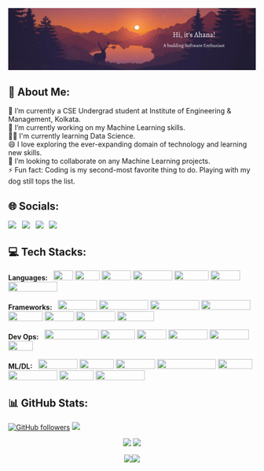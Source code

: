 <img width="1000px" src="https://github.com/ahana-mukherjee/ahana-mukherjee/blob/main/banner.png" />

## 💬 About Me:

🔭 I’m currently a CSE Undergrad student at Institute of Engineering & Management, Kolkata.<br>
🌱 I’m currently working on my Machine Learning skills.<br>
👩‍💻 I'm currently learning Data Science.<br>
😄 I love exploring the ever-expanding domain of technology and learning new skills.<br>
👯 I’m looking to collaborate on any Machine Learning projects.<br>
⚡ Fun fact: Coding is my second-most favorite thing to do. Playing with my dog still tops the list. 


## 🌐 Socials:

[<img width="100px" src="https://img.shields.io/badge/linkedin-%230077B5.svg?&style=for-the-badge&logo=linkedin&logoColor=white" />](https://www.linkedin.com/in/ahana-mukherjee-0552/) &nbsp;
[<img width="93px" src="https://img.shields.io/badge/twitter-%231DA1F2.svg?&style=for-the-badge&logo=twitter&logoColor=white" />](https://twitter.com/AhanaMukherjee_) &nbsp;
[<img width="113px" src="https://img.shields.io/badge/Instagram-%23E4405F.svg?style=for-the-badge&logo=Instagram&logoColor=white" />](https://www.instagram.com/_ahanamukherjee_/?next=%2F) &nbsp;
[<img width="80px" src="https://img.shields.io/badge/gmail-%23D14836.svg?&style=for-the-badge&logo=gmail&logoColor=white" />](mailto:ahana.mukherjee1a@gmail.com?subject=Hello%20Ahana,%20From%20Github)

## 💻 Tech Stacks:

 **Languages:** &nbsp;  <img width="40px" height="20px" src="https://img.shields.io/badge/c-%2300599C.svg?style=for-the-badge&logo=c&logoColor=white" />
<img width="50px" height="20px" src="https://img.shields.io/badge/c++-%2300599C.svg?style=for-the-badge&logo=c%2B%2B&logoColor=white"/> 
<img width="60px" height="20px" src="https://img.shields.io/badge/java-%23ED8B00.svg?style=for-the-badge&logo=java&logoColor=white" /> 
<img width="80px" height="20px" src="https://img.shields.io/badge/python-3670A0?style=for-the-badge&logo=python&logoColor=ffdd54" /> 
<img width="70px" height="20px" src="https://img.shields.io/badge/html5-%23E34F26.svg?style=for-the-badge&logo=html5&logoColor=white" /> 
<img width="60px" height="20px" src="https://img.shields.io/badge/css3-%231572B6.svg?style=for-the-badge&logo=css3&logoColor=white" />
<img width="100px" height="20px" src="https://img.shields.io/badge/javascript-%23323330.svg?style=for-the-badge&logo=javascript&logoColor=%23F7DF1E" /> 

**Frameworks:** &nbsp; <img width="80px" height="20px" src="https://img.shields.io/badge/node.js-6DA55F?style=for-the-badge&logo=node.js&logoColor=white" /> 
<img width="100px" height="20px" src="https://img.shields.io/badge/express.js-%23404d59.svg?style=for-the-badge&logo=express&logoColor=%2361DAFB" /> 
<img width="100px" height="20px" src="https://img.shields.io/badge/angular.js-%23E23237.svg?style=for-the-badge&logo=angularjs&logoColor=white" /> 
<img width="100px" height="20px" src="https://img.shields.io/badge/bootstrap-%23563D7C.svg?style=for-the-badge&logo=bootstrap&logoColor=white" /> 
<img width="70px" height="20px" src="https://img.shields.io/badge/react-%2320232a.svg?style=for-the-badge&logo=react&logoColor=%2361DAFB" /> 
<img width="60px" height="20px" src="https://img.shields.io/badge/NPM-%23000000.svg?style=for-the-badge&logo=npm&logoColor=white" /> 
<img width="80px" height="20px" src="https://img.shields.io/badge/django-%23092E20.svg?style=for-the-badge&logo=django&logoColor=white" /> 
<img width="75px" height="20px" src="https://img.shields.io/badge/flask-%23000.svg?style=for-the-badge&logo=flask&logoColor=white" />   

**Dev Ops:** &nbsp; <img width="110px" height="20px" src="https://img.shields.io/badge/Google%20Cloud-%234285F4.svg?style=for-the-badge&logo=google-cloud&logoColor=white" />
<img width="70px" height="20px" src="https://img.shields.io/badge/mysql-%2300f.svg?style=for-the-badge&logo=mysql&logoColor=white" /> 
<img width="60px" height="20px" src="https://img.shields.io/badge/AWS-%23FF9900.svg?style=for-the-badge&logo=amazon-aws&logoColor=white" />
<img width="80px" height="20px" src="https://img.shields.io/badge/MongoDB-%234ea94b.svg?style=for-the-badge&logo=mongodb&logoColor=white" />
<img width="80px" height="20px" src="https://img.shields.io/badge/heroku-%23430098.svg?style=for-the-badge&logo=heroku&logoColor=white" /> 
<img width="50px" height="20px" src="https://img.shields.io/badge/git-%23F05033.svg?style=for-the-badge&logo=git&logoColor=white" />

**ML/DL:** &nbsp;  <img width="80px" height="20px" src="https://img.shields.io/badge/pandas-%23150458.svg?style=for-the-badge&logo=pandas&logoColor=white" /> 
<img width="70px" height="20px" src="https://img.shields.io/badge/numpy-%23013243.svg?style=for-the-badge&logo=numpy&logoColor=white" /> 
<img width="80px" height="20px" src="https://img.shields.io/badge/Plotly-%233F4F75.svg?style=for-the-badge&logo=plotly&logoColor=white" /> 
<img width="120px" height="20px" src="https://img.shields.io/badge/scikit--learn-%23F7931E.svg?style=for-the-badge&logo=scikit-learn&logoColor=white" /> 
<img width="70px" height="20px" src="https://img.shields.io/badge/SciPy-%230C55A5.svg?style=for-the-badge&logo=scipy&logoColor=%white" /> 
<img width="100px" height="20px" src="https://img.shields.io/badge/PyTorch-%23EE4C2C.svg?style=for-the-badge&logo=PyTorch&logoColor=white" />
<img width="70px" height="20px" src="https://img.shields.io/badge/Keras-%23D00000.svg?style=for-the-badge&logo=Keras&logoColor=white" /> 
<img width="100px" height="20px" src="https://img.shields.io/badge/TensorFlow-%23FF6F00.svg?style=for-the-badge&logo=TensorFlow&logoColor=white" />



## 📊 GitHub Stats:

[![GitHub followers](https://img.shields.io/github/followers/ahana-mukherjee.svg?style=social&label=Follow)](https://github.com/ahana-mukherjee?tab=followers)  ![](https://komarev.com/ghpvc/?username=ahana-mukherjee&style=flat-square)
  
  <div align="center">

<img width="400px" src="https://github-readme-stats.vercel.app/api?username=ahana-mukherjee&custom_title=Ahana's+GitHub+Stats&show_icons=true&&hide_border=true&bg_color=00000000&title_color=ff7a0d&text_color=F6C819&icon_color=ffb300&cache_seconds=1800&include_all_commits=true&count_private=true" />
<img width="400px" src="https://github-readme-streak-stats.herokuapp.com/?user=ahana-mukherjee&background=00000000&hide_border=true&stroke=F6C819&ring=ff960d&mode=dailyly&fire=ffd500&currStreakNum=ff7a0d&sideNums=ff7a0d&currStreakLabel=F6C819&sideLabels=F6C819&dates=F6C819" />
  
  


<img width="300px" src="https://github-readme-stats-ahana-mukherjee.vercel.app/api/top-langs/?username=ahana-mukherjee&hide_border=true&include_all_commits=true&count_private=true&show_icons=true&bg_color=00000000&title_color=ff7a0d&text_color=F6C819&icon_color=ffb300&layout=compact" />[<img width="500px" src="https://github-readme-activity-graph.cyclic.app/graph?username=ahana-mukherjee&color=afacaf&line=f6c819&point=ff840d&area=true&hide_border=true&theme=github-compact" />](https://github.com/PrinceSinghHub/github-readme-activity-graph)

</div>

